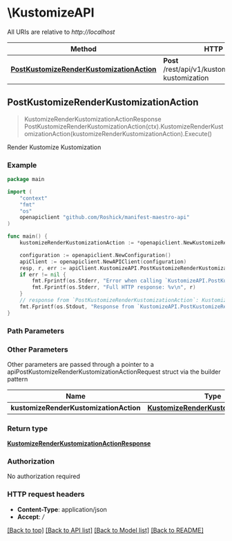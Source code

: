# \KustomizeAPI

All URIs are relative to *http://localhost*

Method | HTTP request | Description
------------- | ------------- | -------------
[**PostKustomizeRenderKustomizationAction**](KustomizeAPI.md#PostKustomizeRenderKustomizationAction) | **Post** /rest/api/v1/kustomize/actions/render-kustomization | Render Kustomize Kustomization



## PostKustomizeRenderKustomizationAction

> KustomizeRenderKustomizationActionResponse PostKustomizeRenderKustomizationAction(ctx).KustomizeRenderKustomizationAction(kustomizeRenderKustomizationAction).Execute()

Render Kustomize Kustomization



### Example

```go
package main

import (
	"context"
	"fmt"
	"os"
	openapiclient "github.com/Roshick/manifest-maestro-api"
)

func main() {
	kustomizeRenderKustomizationAction := *openapiclient.NewKustomizeRenderKustomizationAction(openapiclient.KustomizationReference{GitRepositoryPathReference: openapiclient.NewGitRepositoryPathReference("RepositoryURL_example", "Reference_example")}) // KustomizeRenderKustomizationAction | 

	configuration := openapiclient.NewConfiguration()
	apiClient := openapiclient.NewAPIClient(configuration)
	resp, r, err := apiClient.KustomizeAPI.PostKustomizeRenderKustomizationAction(context.Background()).KustomizeRenderKustomizationAction(kustomizeRenderKustomizationAction).Execute()
	if err != nil {
		fmt.Fprintf(os.Stderr, "Error when calling `KustomizeAPI.PostKustomizeRenderKustomizationAction``: %v\n", err)
		fmt.Fprintf(os.Stderr, "Full HTTP response: %v\n", r)
	}
	// response from `PostKustomizeRenderKustomizationAction`: KustomizeRenderKustomizationActionResponse
	fmt.Fprintf(os.Stdout, "Response from `KustomizeAPI.PostKustomizeRenderKustomizationAction`: %v\n", resp)
}
```

### Path Parameters



### Other Parameters

Other parameters are passed through a pointer to a apiPostKustomizeRenderKustomizationActionRequest struct via the builder pattern


Name | Type | Description  | Notes
------------- | ------------- | ------------- | -------------
 **kustomizeRenderKustomizationAction** | [**KustomizeRenderKustomizationAction**](KustomizeRenderKustomizationAction.md) |  | 

### Return type

[**KustomizeRenderKustomizationActionResponse**](KustomizeRenderKustomizationActionResponse.md)

### Authorization

No authorization required

### HTTP request headers

- **Content-Type**: application/json
- **Accept**: */*

[[Back to top]](#) [[Back to API list]](../README.md#documentation-for-api-endpoints)
[[Back to Model list]](../README.md#documentation-for-models)
[[Back to README]](../README.md)

